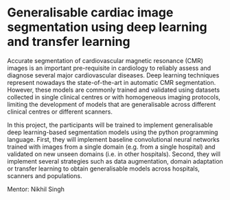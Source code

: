 # Generalisable cardiac image segmentation using deep learning and transfer learning



Accurate segmentation of cardiovascular magnetic resonance (CMR) images is an important pre-requisite in cardiology to reliably assess and diagnose several major cardiovascular diseases. Deep learning techniques represent nowadays the state-of-the-art in automatic CMR segmentation. However, these models are commonly trained and validated using datasets collected in single clinical centres or with homogeneous imaging protocols, limiting the development of models that are generalisable across different clinical centres or different scanners.

In this project, the participants will be trained to implement generalisable deep learning-based segmentation models using the python programming language. First, they will implement baseline convolutional neural networks trained with images from a single domain (e.g. from a single hospital) and validated on new unseen domains (i.e. in other hospitals). Second, they will implement several strategies such as data augmentation, domain adaptation or transfer learning to obtain generalisable models across hospitals, scanners and populations.

Mentor: Nikhil Singh

